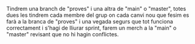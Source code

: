 Tindrem una branch de "proves" i una altra de "main" o "master", totes dues les tindrem cada membre del grup on cada canvi nou que fesim es farà a la branca de "proves" i una vegada segurs que tot funciona correctament i s'hagi de lliurar sprint, farem un merch a la "main" o "master" revisant que no hi hagin conflictes.
